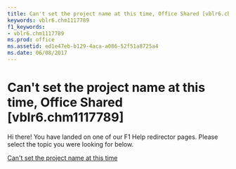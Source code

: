 ```yaml
---
title: Can't set the project name at this time, Office Shared [vblr6.chm1117789]
keywords: vblr6.chm1117789
f1_keywords:
- vblr6.chm1117789
ms.prod: office
ms.assetid: ed1e47eb-b129-4aca-a086-52f51a8725a4
ms.date: 06/08/2017
---
```



# Can't set the project name at this time, Office Shared [vblr6.chm1117789]

Hi there! You have landed on one of our F1 Help redirector pages. Please select the topic you were looking for below.

[Can't set the project name at this time](http://msdn.microsoft.com/library/b4b76831-1f5e-517b-b33f-487b7b906733%28Office.15%29.aspx)

